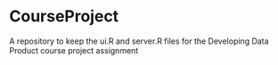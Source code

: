 # CourseProject
A repository to keep the ui.R and server.R files for the Developing Data Product course project assignment
